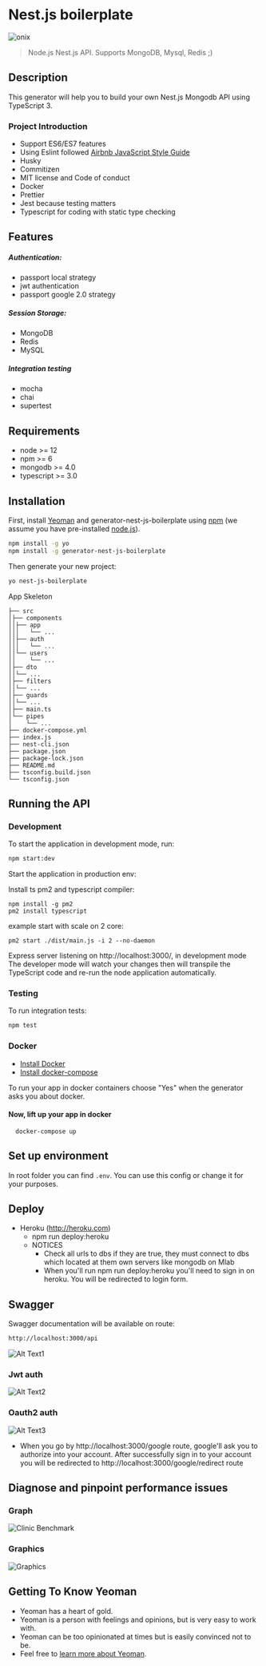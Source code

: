 # Nest.js boilerplate


![onix](https://img.shields.io/badge/onix-systems-blue.svg)

> Node.js Nest.js API. Supports MongoDB, Mysql, Redis ;)

## Description
This generator will help you to build your own Nest.js Mongodb API using TypeScript 3.

### Project Introduction
- Support ES6/ES7 features
- Using Eslint followed [Airbnb JavaScript Style Guide](https://github.com/airbnb/javascript)
- Husky
- Commitizen
- MIT license and Code of conduct
- Docker
- Prettier
- Jest because testing matters
- Typescript for coding with static type checking

## Features
##### Authentication:
- passport local strategy
- jwt authentication
- passport google 2.0 strategy
##### Session Storage:
- MongoDB
- Redis
- MySQL
##### Integration testing
- mocha
- chai
- supertest

## Requirements

- node >= 12
- npm >= 6
- mongodb >= 4.0
- typescript >= 3.0

## Installation

First, install [Yeoman](http://yeoman.io) and generator-nest-js-boilerplate using [npm](https://www.npmjs.com/) (we assume you have pre-installed [node.js](https://nodejs.org/)).

```bash
npm install -g yo
npm install -g generator-nest-js-boilerplate
```

Then generate your new project:

```bash
yo nest-js-boilerplate
```

App Skeleton

```
├── src
│├── components
││├── app
│││   └── ...
││├── auth
│││   └── ...
││└── users
││    └── ...
│├── dto
││└── ...
│├── filters
││└── ...
│├── guards
││└── ...
│├── main.ts
│└── pipes
│    └── ...
├── docker-compose.yml
├── index.js
├── nest-cli.json
├── package.json
├── package-lock.json
├── README.md
├── tsconfig.build.json
└── tsconfig.json

```

## Running the API
### Development
To start the application in development mode, run:

```bash
npm start:dev
```

Start the application in production env:

Install ts pm2 and typescript compiler:
```
npm install -g pm2
pm2 install typescript
```

example start with scale on 2 core:
```
pm2 start ./dist/main.js -i 2 --no-daemon
```

Express server listening on http://localhost:3000/, in development mode
The developer mode will watch your changes then will transpile the TypeScript code and re-run the node application automatically.

### Testing
To run integration tests:
```bash
npm test
```

### Docker

 * [Install Docker](https://docs.docker.com/get-docker/)
 * [Install docker-compose](https://docs.docker.com/compose/install/)

 To run your app in docker containers choose "Yes" when the generator asks you about docker.
 
 #### Now, lift up your app in docker 
``` 
  docker-compose up 
```
  
## Set up environment
In root folder you can find `.env`. You can use this config or change it for your purposes.

## Deploy 
 - Heroku (http://heroku.com)
    - npm run deploy:heroku
    - NOTICES 
        - Check all urls to dbs if they are true, they must connect to dbs which located at them own servers like mongodb on Mlab
        - When you'll run npm run deploy:heroku you'll need to sign in on heroku. You will be redirected to login form.
        
## Swagger
Swagger documentation will be available on route:
```bash
http://localhost:3000/api
```
![Alt Text1](https://media.giphy.com/media/XEUyeEL03IcaZYw6SB/giphy.gif)

### Jwt auth
![Alt Text2](https://media.giphy.com/media/QUKuolFMyd0WsNFIUH/giphy.gif)

### Oauth2 auth
![Alt Text3](https://media.giphy.com/media/RiWDyLQwXaJXu972SM/giphy.gif)
- When you go by http://localhost:3000/google route, google'll ask you to authorize into your account. After successfully sign in to your account you will be redirected to http://localhost:3000/google/redirect route

## Diagnose and pinpoint performance issues
   ### Graph
   ![Clinic Benchmark](https://lh3.googleusercontent.com/5r4Q_fTsrRmPbZP6XC0HtfUZ2qjcmp-lyu2C3FucGxlMsp173IrH_Ck1wu_84eQH0Asby2XEgRusvpiOiBW9NncqeW5u1Ijv_PlbUaeBqvgdGCltWQxCRLDZWBZ71UF8l1yZpDtkeME7e-BDQ4Ojj2axxmDUhovhTG6DzRSarA_sR51X2I-nbC1UwEWFj4f6Phvb9wgTi8YIosckwkStcoqs0xbXwGoUKf3kOfoMqiilX7jerqRUjxzAfuBsbD-oJR-Qn059fB8CsmYJANGndlGphbadrGgJsIymRspKxlCoTJz1xOceuIlxpZ8poVu4omWUmM140j-opMxPmqEV_KJTf2Unxb1sFWYWnNhRym8PCXLyKD2W1SPBV6N7hc185NVQdUsZlSRDdtv4LXa-CSgBsmYiaw79sT50KkygPShrzb-_Xd9JPmbm83m_Nnt8hmmgNXKQlpsOAlPZbVWG5AQs_Wrp0ZuaBMTdGCmzBZBVQqRIhu96w6006RSH-5i1EOfqNC-zzVoivbqjs1_bV0bg7LRVkFy0he4FqKaHpAquV2mOZe9jx9uPZ6zWHgPxs0_WztQPQUAJmK-Fi___4e-aR8czY2MzUM9KT807cIa4Dsw-MEPMk-pSN92r2xQcLxiFCI1ItRQTM6BINzlyRvlyGRUAc530oSnlItZIkebMKqnPUXTajUiEwlp58A=w1835-h942-no?authuser=0)
   ### Graphics
   ![Graphics](https://lh3.googleusercontent.com/ctXpOJPxHLmEGtlt_ZQRPU9dgzcfPKHHk0QarMDNgkY_2jrrxI8FLi2E_Drd9dn3cZZXMEsFAbJjFECDQrr1ssKrhOnWKbUIbF0OwCq-9c0S1ods5mE1RxDeiOq_k7BdDODI9O69R9PXV47BPQ4_2RKxgQWirWNyxjTpMpwaxoqkKE1BL3hvudVUsXSPRNiOmMol7INwuTyzwgzw1SKQda4ZIRmtm0EwWrlVdHqa-RUNwrDRGst7oOuIi44AIjyDCT0oua22pW-oQ5XcUlGjGcfKCfY5HmmhrxGQWA_3H3kPAxWWqeitnqSgAl3nQBYmrkeXXIzZUY1OYQqWyndRaDdpGw34VEFSQ7MJXyS2vPbGfibT75PRSx320YHoAx22x_CGPus_Pfo-ib2LnmOchYs_lsnqpyDy36n4HxC21HYuItW5XyiNqRYHICivKKkAtPLTUFhdpuJzApzcjNawEsiFpb6d--fj6TdOU0617t8bSuLj-9VDm6EpL9o9-GbWBRcKEYtZg6QdkssfGMwUr2gUC5Ho7QQdoI9hJ6ZB0zrXLqwI456EYMC8CZMGO0t2YBwsINHK7ZgcwIUQ7vw92XPha6Aebp6nDWtOOeVU-GFtxKZjAnHGAVDtAXmT0VDbrLj3ewTHub3pd0n3L5E0KgZR-hKTIzIICf2uyDvXayGHQF_0_z6Obg1g_aR9VQ=w1829-h944-no?authuser=0)

## Getting To Know Yeoman

 * Yeoman has a heart of gold.
 * Yeoman is a person with feelings and opinions, but is very easy to work with.
 * Yeoman can be too opinionated at times but is easily convinced not to be.
 * Feel free to [learn more about Yeoman](http://yeoman.io/).

[travis-image]: https://travis-ci.org/caiobsouza/generator-ts-node-api.svg?branch=master
[travis-url]: https://travis-ci.org/caiobsouza/generator-ts-node-api

